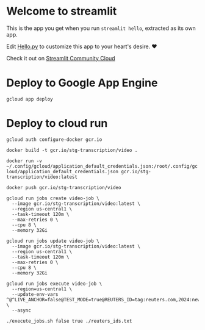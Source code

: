 # Welcome to streamlit

This is the app you get when you run `streamlit hello`, extracted as its own app.

Edit [Hello.py](./Hello.py) to customize this app to your heart's desire. ❤️

Check it out on [Streamlit Community Cloud](https://st-hello-app.streamlit.app/)


# Deploy to Google App Engine

`gcloud app deploy`


# Deploy to cloud run

`gcloud auth configure-docker gcr.io`

`docker build -t gcr.io/stg-transcription/video .`

`docker run -v ~/.config/gcloud/application_default_credentials.json:/root/.config/gcloud/application_default_credentials.json gcr.io/stg-transcription/video:latest`

`docker push gcr.io/stg-transcription/video`

```
gcloud run jobs create video-job \
  --image gcr.io/stg-transcription/video:latest \
  --region us-central1 \
  --task-timeout 120m \
  --max-retries 0 \
  --cpu 8 \
  --memory 32Gi
```

```
gcloud run jobs update video-job \
  --image gcr.io/stg-transcription/video:latest \
  --region us-central1 \
  --task-timeout 120m \
  --max-retries 0 \
  --cpu 8 \
  --memory 32Gi
```

```
gcloud run jobs execute video-job \
  --region=us-central1 \
  --update-env-vars ^@^LIVE_ANCHOR=false@TEST_MODE=true@REUTERS_ID=tag:reuters.com,2024:newsml_RW327824062024RP1:6 \
  --async
```

`./execute_jobs.sh false true ./reuters_ids.txt`
